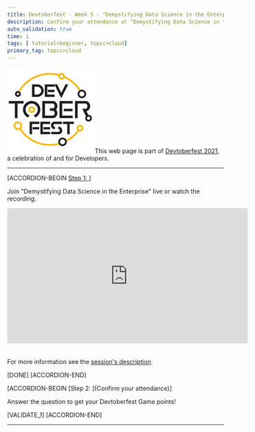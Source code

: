 ```yaml
---
title: Devtoberfest - Week 5 - "Demystifying Data Science in the Enterprise"
description: Confirm your attendance at "Demystifying Data Science in the Enterprise" to get Devtoberfest points!
auto_validation: true
time: 1
tags: [ tutorial>beginner, topic>cloud]
primary_tag: topic>cloud
---
```


![Devtoberfest](Devtoberfest.jpg)
This web page is part of [Devtoberfest 2021](https://github.com/SAP-samples/devtoberfest-2021), a celebration of and for Developers.

---

[ACCORDION-BEGIN [Step 1: ](Watch "Demystifying Data Science in the Enterprise")]

Join "Demystifying Data Science in the Enterprise" live or watch the recording.<br>

<iframe width="560" height="315" src="https://www.youtube.com/embed/G4vtt_U1wjs" frameborder="0" allow="accelerometer; autoplay; clipboard-write; encrypted-media; gyroscope; picture-in-picture" allowfullscreen></iframe>

<br>For more information see the [session's description](https://github.com/SAP-samples/devtoberfest-2021/blob/main/topics/Week5_Data/README.md#demystifying-data-science-in-the-enterprise).

[DONE]
[ACCORDION-END]

[ACCORDION-BEGIN [Step 2: ](Confirm your attendance)]

Answer the question to get your Devtoberfest Game points!

[VALIDATE_1]
[ACCORDION-END]

---
